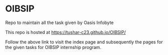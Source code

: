 # OIBSIP
Repo to maintain all the task given by Oasis Infobyte

This repo is hosted at https://tushar-c23.github.io/OIBSIP/

Follow the above link to visit the index page and subsequently the pages for the given tasks for OIBSIP internship program.